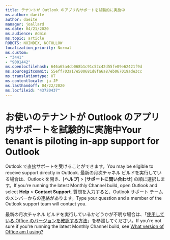 ```yaml
---
title: テナントが Outlook のアプリ内サポートを試験的に実施中
ms.author: daeite
author: daeite
manager: joallard
ms.date: 04/21/2020
ms.audience: Admin
ms.topic: article
ROBOTS: NOINDEX, NOFOLLOW
localization_priority: Normal
ms.custom:
- "3441"
- "9001442"
ms.openlocfilehash: 646a65a4cb068b1c91c52c42d55fe09e62421f9d
ms.sourcegitcommit: 55eff703a17e500681d8fa6a87eb067019ade3cc
ms.translationtype: HT
ms.contentlocale: ja-JP
ms.lasthandoff: 04/22/2020
ms.locfileid: "43720437"
---
```

# <a name="your-tenant-is-piloting-in-app-support-for-outlook"></a><span data-ttu-id="83ef0-102">お使いのテナントが Outlook のアプリ内サポートを試験的に実施中</span><span class="sxs-lookup"><span data-stu-id="83ef0-102">Your tenant is piloting in-app support for Outlook</span></span>

<span data-ttu-id="83ef0-103">Outlook で直接サポートを受けることができます。</span><span class="sxs-lookup"><span data-stu-id="83ef0-103">You may be eligible to receive support directly in Outlook.</span></span> <span data-ttu-id="83ef0-104">最新の月次チャネル ビルドを実行している場合は、Outlook を開き、[**ヘルプ**]  >  [**サポートに問い合わせ**] の順に選択します。</span><span class="sxs-lookup"><span data-stu-id="83ef0-104">If you're running the latest Monthly Channel build, open Outlook and select **Help** > **Contact Support**.</span></span> <span data-ttu-id="83ef0-105">質問を入力すると、Outlook サポート チームのメンバーからの連絡があります。</span><span class="sxs-lookup"><span data-stu-id="83ef0-105">Type your question and a member of the Outlook support team will contact you.</span></span>

<span data-ttu-id="83ef0-106">最新の月次チャネル ビルドを実行しているかどうかが不明な場合は、「[使用している Office のバージョンを確認する方法](https://support.office.com/article/932788B8-A3CE-44BF-BB09-E334518B8B19)」を参照してください。</span><span class="sxs-lookup"><span data-stu-id="83ef0-106">If you're not sure if you're running the latest Monthly Channel build, see [What version of Office am I using?](https://support.office.com/article/932788B8-A3CE-44BF-BB09-E334518B8B19)</span></span>